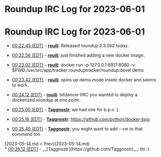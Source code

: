 # Roundup IRC Log for 2023-06-01 #
# Roundup IRC Log for 2023-06-01
* <a href="#00:22.45" id="00:22.45">00:22.45 (EDT)</a> - __[rouilj](https://github.com/rouilj)__: Released roundup 2.3.0b2 today.
* <a href="#00:22.56" id="00:22.56">00:22.56 (EDT)</a> - __[rouilj](https://github.com/rouilj)__: just finished adding a new docker image.
* <a href="#00:23.02" id="00:23.02">00:23.02 (EDT)</a> - __[rouilj](https://github.com/rouilj)__: docker run -p 127.0.0.1:8917:8080 -v $PWD:/usr/src/app/tracker rounduptracker/roundup:devel demo
* <a href="#00:23.42" id="00:23.42">00:23.42 (EDT)</a> - __[rouilj](https://github.com/rouilj)__: spins up demo mode inside docker and seems to work.

* <a href="#00:24.12" id="00:24.12">00:24.12 (EDT)</a> - __[rouilj](https://github.com/rouilj)__: bitdancer IIRC you wanted to deploy a dockerized roundup at one point.
* <a href="#00:25.00" id="00:25.00">00:25.00 (EDT)</a> - __[Taggnostr](https://github.com/Taggnostr)__: we had one for b.p.o :)

* <a href="#00:25.16" id="00:25.16">00:25.16 (EDT)</a> - __[Taggnostr](https://github.com/Taggnostr)__: <https://github.com/python/docker-bpo>
* <a href="#00:25.49" id="00:25.49">00:25.49 (EDT)</a> - __[Taggnostr](https://github.com/Taggnostr)__: you might want to add --rm to that command too

<div class="inpage-footer">
[2023-05-14.md < Prev](2023-05-14.md)
</div>
* <a href="#00:26.12" id="00:26.12">00:26.12 (EDT)</a> - __[Taggnostr](https://github.com/Taggnostr)__: (hi :)

